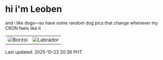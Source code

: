 # hi i'm Leoben

and i like dogs—so have some random dog pics that change whenever my CRON feels like it

|  |  |
|--------|----------|
| ![Borzoi](https://random-dog-vercel.vercel.app/api/random-borzoi?v=1761222987) | ![Labrador](https://random-dog-vercel.vercel.app/api/random-labrador?v=1761222987) |

Last updated: 2025-10-23 20:36 PHT
